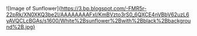 ![Image of Sunflower]{https://3.bp.blogspot.com/-FMR5r-22pRk/XN0XKQ3be2I/AAAAAAAAFxI/KmBVzto3rS0_6QXCE4nVBbV62uzL6yAVQCLcBGAs/s1600/White%2Bsunflower%2Bwith%2Bblack%2Bbackground%2B.jpg}
